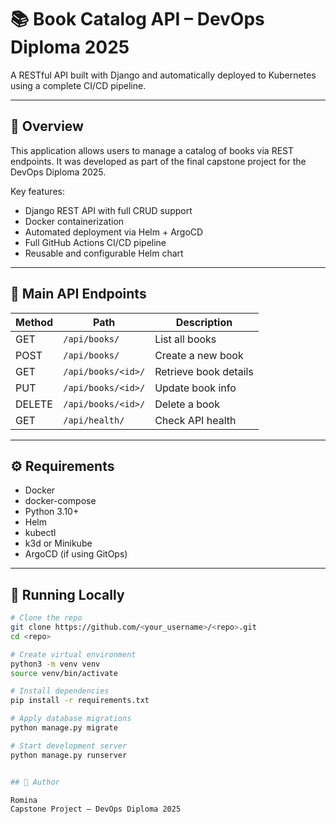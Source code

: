 # 📚 Book Catalog API – DevOps Diploma 2025

A RESTful API built with Django and automatically deployed to Kubernetes using a complete CI/CD pipeline.

---

## 🧠 Overview

This application allows users to manage a catalog of books via REST endpoints. It was developed as part of the final capstone project for the DevOps Diploma 2025.

Key features:

- Django REST API with full CRUD support
- Docker containerization
- Automated deployment via Helm + ArgoCD
- Full GitHub Actions CI/CD pipeline
- Reusable and configurable Helm chart

---

## 🚀 Main API Endpoints

| Method | Path                   | Description                  |
|--------|------------------------|------------------------------|
| GET    | `/api/books/`          | List all books               |
| POST   | `/api/books/`          | Create a new book            |
| GET    | `/api/books/<id>/`     | Retrieve book details        |
| PUT    | `/api/books/<id>/`     | Update book info             |
| DELETE | `/api/books/<id>/`     | Delete a book                |
| GET    | `/api/health/`         | Check API health             |

---

## ⚙️ Requirements

- Docker
- docker-compose
- Python 3.10+
- Helm
- kubectl
- k3d or Minikube
- ArgoCD (if using GitOps)

---

## 🧪 Running Locally

```bash
# Clone the repo
git clone https://github.com/<your_username>/<repo>.git
cd <repo>

# Create virtual environment
python3 -m venv venv
source venv/bin/activate

# Install dependencies
pip install -r requirements.txt

# Apply database migrations
python manage.py migrate

# Start development server
python manage.py runserver


## 👤 Author

Romina  
Capstone Project – DevOps Diploma 2025
